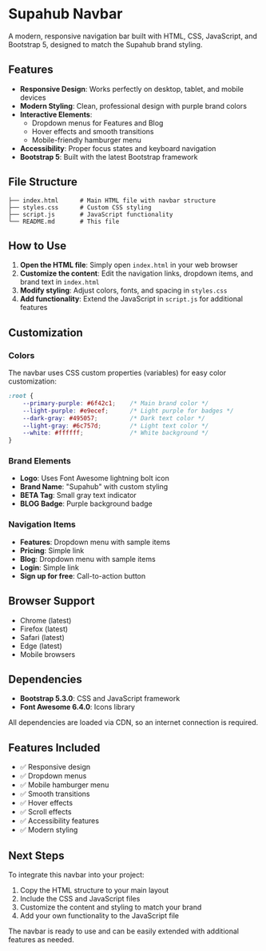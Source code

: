 # Supahub Navbar

A modern, responsive navigation bar built with HTML, CSS, JavaScript, and Bootstrap 5, designed to match the Supahub brand styling.

## Features

- **Responsive Design**: Works perfectly on desktop, tablet, and mobile devices
- **Modern Styling**: Clean, professional design with purple brand colors
- **Interactive Elements**: 
  - Dropdown menus for Features and Blog
  - Hover effects and smooth transitions
  - Mobile-friendly hamburger menu
- **Accessibility**: Proper focus states and keyboard navigation
- **Bootstrap 5**: Built with the latest Bootstrap framework

## File Structure

```
├── index.html      # Main HTML file with navbar structure
├── styles.css      # Custom CSS styling
├── script.js       # JavaScript functionality
└── README.md       # This file
```

## How to Use

1. **Open the HTML file**: Simply open `index.html` in your web browser
2. **Customize the content**: Edit the navigation links, dropdown items, and brand text in `index.html`
3. **Modify styling**: Adjust colors, fonts, and spacing in `styles.css`
4. **Add functionality**: Extend the JavaScript in `script.js` for additional features

## Customization

### Colors
The navbar uses CSS custom properties (variables) for easy color customization:

```css
:root {
    --primary-purple: #6f42c1;    /* Main brand color */
    --light-purple: #e9ecef;      /* Light purple for badges */
    --dark-gray: #495057;         /* Dark text color */
    --light-gray: #6c757d;        /* Light text color */
    --white: #ffffff;             /* White background */
}
```

### Brand Elements
- **Logo**: Uses Font Awesome lightning bolt icon
- **Brand Name**: "Supahub" with custom styling
- **BETA Tag**: Small gray text indicator
- **BLOG Badge**: Purple background badge

### Navigation Items
- **Features**: Dropdown menu with sample items
- **Pricing**: Simple link
- **Blog**: Dropdown menu with sample items
- **Login**: Simple link
- **Sign up for free**: Call-to-action button

## Browser Support

- Chrome (latest)
- Firefox (latest)
- Safari (latest)
- Edge (latest)
- Mobile browsers

## Dependencies

- **Bootstrap 5.3.0**: CSS and JavaScript framework
- **Font Awesome 6.4.0**: Icons library

All dependencies are loaded via CDN, so an internet connection is required.

## Features Included

- ✅ Responsive design
- ✅ Dropdown menus
- ✅ Mobile hamburger menu
- ✅ Smooth transitions
- ✅ Hover effects
- ✅ Scroll effects
- ✅ Accessibility features
- ✅ Modern styling

## Next Steps

To integrate this navbar into your project:

1. Copy the HTML structure to your main layout
2. Include the CSS and JavaScript files
3. Customize the content and styling to match your brand
4. Add your own functionality to the JavaScript file

The navbar is ready to use and can be easily extended with additional features as needed. 